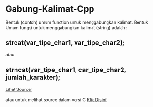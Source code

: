 # Gabung-Kalimat-Cpp
Bentuk (contoh) umum function untuk menggabungkan kalimat.
Bentuk Umum fungsi untuk menggabungkan kalimat (string) adalah :

<b>strcat(var_tipe_char1, var_tipe_char2);</b>
---
atau 

<b>strncat(var_tipe_char1, car_tipe_char2, jumlah_karakter);</b>
---
<a href="https://github.com/RizkyKhapidsyah/Gabung-Kalimat-Cpp/blob/master/Source.cpp" target="blank">Lihat Source!</a>
<br><br>
atau untuk melihat source dalam versi C <a href="https://github.com/RizkyKhapidsyah/Gabung-Kalimat-C/blob/master/Source.c" target="Blank"> Klik Disini! </a>

